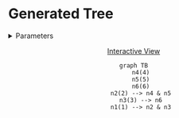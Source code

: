 # Generated Tree

<details>
<summary> Parameters </summary>

- Leaves: 3
- Branches: 2
- Order: Ascending
- Level Outlines: no
- Table Representation: Horizontal (top-down)

```console
enary 3 2 -a -o examples/03x2:ascending.md
```

</details>

<div align="center">

[Interactive View](https://mermaid.live/view#pako:eNo908tq3EAQBdBfEb0I1zAG1aP1WngR8gfJKsxGeOQZgyUNirQIxv8epqsqu-IW0unbQp_pdb1MaUjXbbzfql_fz0tVLQR6KgODbRCIDQq1ISPb0KCxoUVrQ4fOhh69DVSDah8J5G8nBvn7SUAukILcoAxyhRqQO9SCXKIO5Bb1INe4BrvGBI4uDHaNBewaK9g1zmDXuAG7xi24faqen1-qhapv1cIWd-DOY3nEanEP7j3Oj7ix66shtcftI-4sJgh53D9iqi1nCIdZUDJVBCKxKCyZKwrRWBSYXM6QHItCk9sNpIlFwdnxFhKF2Ro73kGiMhecHe8hUZoLzoZrDY3aXHA2XAkaxbngYrgyNJpLwcVwFWg0l4KL4arQaC4FF8czNJpLwcXxBhrNpbeohUZnrcvnJFt00OisXBZiix4anVXLItt_USNHZ7WTZEKOtlpOonaSzMjRVss1ZLuGLMjRNpdryJxOaZ62eXy_pCF9ntN-m-bpnIZzukxv4_Gxn9NXOqXx2Neff5fXNOzbMZ3Sth7XWxrexo8_0ykd98u4Tz_ex-s2zv_T-7j8XtfZHvn6ByNE-do)

```mermaid
graph TB
    n4(4)
    n5(5)
    n6(6)
    n2(2) --> n4 & n5
    n3(3) --> n6
    n1(1) --> n2 & n3
```

</div>
